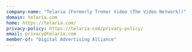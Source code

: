 ```yaml
---
company-name: "Telaria (Formerly Tremor Video (The Video Network))"
domain: telaria.com
home: https://telaria.com/
privacy-policy: https://telaria.com/privacy-policy/
email: privacy@telaria.com
member-of: "Digital Advertising Alliance"
---
```




